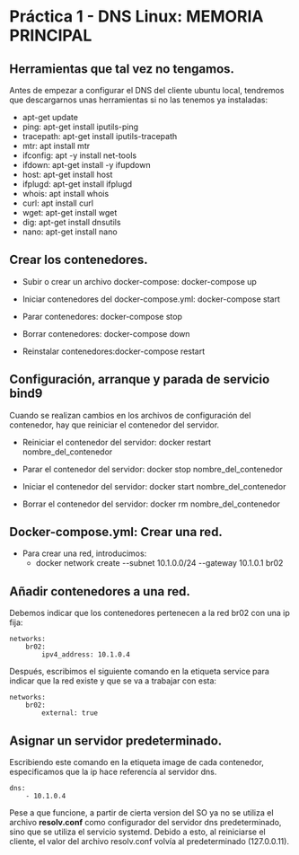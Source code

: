 # Práctica 1 - DNS Linux: MEMORIA PRINCIPAL

## Herramientas que tal vez no tengamos.
Antes de empezar a configurar el DNS del cliente ubuntu local, tendremos que descargarnos unas herramientas si no las tenemos ya instaladas:
- apt-get update
- ping: apt-get install iputils-ping
- tracepath: apt-get install iputils-tracepath
- mtr: apt install mtr
- ifconfig: apt -y install net-tools
- ifdown: apt-get install -y ifupdown
- host: apt-get install host
- ifplugd: apt-get install ifplugd
- whois: apt install whois
- curl: apt install curl
- wget: apt-get install wget
- dig: apt-get install dnsutils
- nano: apt-get install nano

## Crear los contenedores.
- Subir o crear un archivo docker-compose: docker-compose up

- Iniciar contenedores del docker-compose.yml: docker-compose start

- Parar contenedores: docker-compose stop

- Borrar contenedores: docker-compose down

- Reinstalar contenedores:docker-compose restart

## Configuración, arranque y parada de servicio bind9
Cuando se realizan cambios en los archivos de configuración del contenedor, hay que reiniciar el contenedor del servidor.

- Reiniciar el contenedor del servidor: docker restart nombre_del_contenedor

- Parar el contenedor del servidor: docker stop nombre_del_contenedor

- Iniciar el contenedor del servidor: docker start nombre_del_contenedor

- Borrar el contenedor del servidor: docker rm nombre_del_contenedor

## Docker-compose.yml: Crear una red.
- Para crear una red, introducimos: 
    - docker network create --subnet 10.1.0.0/24 --gateway 10.1.0.1 br02

## Añadir contenedores a una red.
Debemos indicar que los contenedores pertenecen a la red br02 con una ip fija:
~~~
networks:
    br02:
        ipv4_address: 10.1.0.4
~~~

Después, escribimos el siguiente comando en la etiqueta service para indicar que la red existe y que se va a trabajar con esta:
~~~
networks: 
    br02:
        external: true
~~~

## Asignar un servidor predeterminado.
Escribiendo este comando en la etiqueta image de cada contenedor, especificamos que la ip hace referencía al servidor dns.
~~~
dns:
    - 10.1.0.4
~~~

Pese a que funcione, a partir de cierta version del SO ya no se utiliza el archivo **resolv.conf** como configurador del servidor dns predeterminado, sino que se utiliza el servicio systemd. Debido a esto, al reiniciarse el cliente, el valor del archivo resolv.conf volvía al predeterminado (127.0.0.11).
